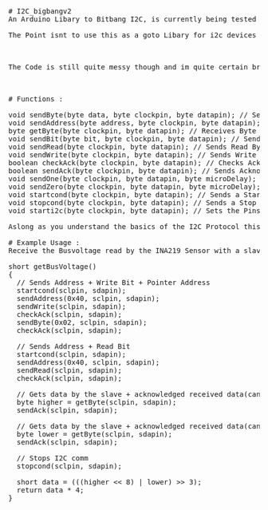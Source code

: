<pre>
# I2C_bigbangv2
An Arduino Libary to Bitbang I2C, is currently being tested by me with various devices to see if it works. so far it works well though.<br/>
The Point isnt to use this as a goto Libary for i2c devices but to help you(and especially me) understand I2C in a simpler way.<br/>
<br/>
The Code is still quite messy though and im quite certain breaks rules of the I2C protocl but so far it worked flawless with the SSD1306 and INA219.<br/>
<br/>
# Functions : 

void sendByte(byte data, byte clockpin, byte datapin); // Sends a Byte
void sendAddress(byte address, byte clockpin, byte datapin); // Sends an Address, without Read or Write Bit
byte getByte(byte clockpin, byte datapin); // Receives Byte from slave without sending ack
void sendBit(byte bit, byte clockpin, byte datapin); // Sends a single Bit, bit can be 1 or 0
void sendRead(byte clockpin, byte datapin); // Sends Read Byte
void sendWrite(byte clockpin, byte datapin); // Sends Write Byte
boolean checkAck(byte clockpin, byte datapin); // Checks Acknowledge by Slave
boolean sendAck(byte clockpin, byte datapin); // Sends Acknowledge after read
void sendOne(byte clockpin, byte datapin, byte microDelay); // Sends a One with clock, delay can be included in microseconds
void sendZero(byte clockpin, byte datapin, byte microDelay); // Sends a Zero with clock, delay can be included in microseconds
void startcond(byte clockpin, byte datapin); // Sends a Startcondition
void stopcond(byte clockpin, byte datapin); // Sends a Stop condition
void starti2c(byte clockpin, byte datapin); // Sets the Pins accordingly for the i2c communication to go flawless

Aslong as you understand the basics of the I2C Protocol this is quite Straightforward

# Example Usage : 
Receive the Busvoltage read by the INA219 Sensor with a slave address 0x40

short getBusVoltage()
{
  // Sends Address + Write Bit + Pointer Address
  startcond(sclpin, sdapin);
  sendAddress(0x40, sclpin, sdapin);
  sendWrite(sclpin, sdapin);
  checkAck(sclpin, sdapin);
  sendByte(0x02, sclpin, sdapin);
  checkAck(sclpin, sdapin);

  // Sends Address + Read Bit
  startcond(sclpin, sdapin);
  sendAddress(0x40, sclpin, sdapin);
  sendRead(sclpin, sdapin);
  checkAck(sclpin, sdapin);

  // Gets data by the slave + acknowledged received data(can add condition if needed)
  byte higher = getByte(sclpin, sdapin);
  sendAck(sclpin, sdapin);

  // Gets data by the slave + acknowledged received data(can add condition if needed)
  byte lower = getByte(sclpin, sdapin);
  sendAck(sclpin, sdapin);

  // Stops I2C comm
  stopcond(sclpin, sdapin);

  short data = (((higher << 8) | lower) >> 3);
  return data * 4;
}
</pre>
